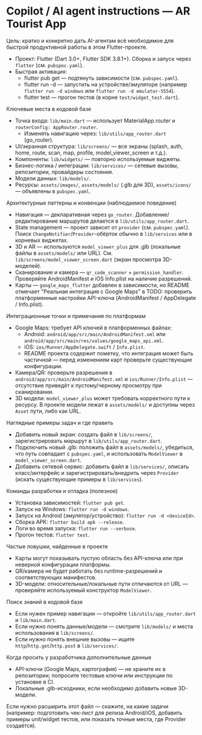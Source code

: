 <!-- .github/copilot-instructions.md -->
# Copilot / AI agent instructions — AR Tourist App

Цель: кратко и конкретно дать AI-агентам всё необходимое для быстрой продуктивной работы в этом Flutter-проекте.

- Проект: Flutter (Dart 3.0+, Flutter SDK 3.8.1+). Сборка и запуск через `flutter` (см. `pubspec.yaml`).
- Быстрая активация:
  - flutter pub get — подтянуть зависимости (см. `pubspec.yaml`).
  - flutter run -d <device> — запустить на устройстве/эмуляторе (например `flutter run -d windows` или `flutter run -d emulator-5554`).
  - flutter test — прогон тестов (в корне `test/widget_test.dart`).

Ключевые места в кодовой базе
- Точка входа: `lib/main.dart` — использует MaterialApp.router и `routerConfig: AppRouter.router`.
  - Изменять навигацию через: `lib/utils/app_router.dart` (go_router).
- UI/экранная структура: `lib/screens/` — все экраны (splash, auth, home, route, scan, map, profile, model_viewer_screen и т.д.).
- Компоненты: `lib/widgets/` — повторно используемые виджеты.
- Бизнес-логика / интеграции: `lib/services/` — сетевые вызовы, репозитории, провайдеры состояния.
- Модели данных: `lib/models/`.
- Ресурсы: `assets/images/`, `assets/models/` (.glb для 3D), `assets/icons/` — объявлены в `pubspec.yaml`.

Архитектурные паттерны и конвенции (наблюдаемое поведение)
- Навигация — декларативная через `go_router`. Добавление/редактирование маршрутов делается в `lib/utils/app_router.dart`.
- State management — проект зависит от `provider` (см. `pubspec.yaml`). Поиск `ChangeNotifier`/`Provider`-обёрток обычно в `lib/services` или в корневых виджетах.
- 3D и AR — используются `model_viewer_plus` для .glb (локальные файлы в `assets/models/` или URL). См. `lib/screens/model_viewer_screen.dart` (экран просмотра 3D-моделей).
- Сканирование и камера — `qr_code_scanner` + `permission_handler`. Проверяйте AndroidManifest и iOS Info.plist на наличие разрешений.
- Карты — `google_maps_flutter` добавлен в зависимости, но README отмечает "Реальная интеграция с Google Maps" в TODO: проверить платформенные настройки API-ключа (AndroidManifest / AppDelegate / Info.plist).

Интеграционные точки и примечания по платформам
- Google Maps: требует API ключей в платформенных файлах:
  - Android: `android/app/src/main/AndroidManifest.xml` или `android/app/src/main/res/values/google_maps_api.xml`.
  - iOS: `ios/Runner/AppDelegate.swift` / `Info.plist`.
  - README проекта содержит пометку, что интеграция может быть частичной — перед изменением карт проверьте существующие конфигурации.
- Камера/QR: проверьте разрешения в `android/app/src/main/AndroidManifest.xml` и `ios/Runner/Info.plist` — отсутствие приведёт к пустому/черному просмотру при сканировании.
- 3D модели: `model_viewer_plus` может требовать корректного пути к ресурсу. В проекте модели лежат в `assets/models/` и доступны через `Asset` пути, либо как URL.

Наглядные примеры задач и где править
- Добавить новый экран: создать файл в `lib/screens/`, зарегистрировать маршрут в `lib/utils/app_router.dart`.
- Подключить новый .glb: положить файл в `assets/models/`, убедиться, что путь совпадает с `pubspec.yaml`, и использовать `ModelViewer` в `model_viewer_screen.dart`.
- Добавить сетевой сервис: добавить файл в `lib/services/`, описать класс/интерфейс и зарегистрировать/внедрить через `Provider` (искать существующие примеры в `lib/services`).

Команды разработки и отладка (полезное)
- Установка зависимостей: `flutter pub get`.
- Запуск на Windows: `flutter run -d windows`.
- Запуск на Android (эмулятор/устройство): `flutter run -d <deviceId>`.
- Сборка APK: `flutter build apk --release`.
- Логи во время запуска: `flutter run --verbose`.
- Прогон тестов: `flutter test`.

Частые ловушки, найденные в проекте
- Карты могут показывать пустую область без API-ключа или при неверной конфигурации платформы.
- QR/камера не будет работать без runtime-разрешений и соответствующих манифестов.
- 3D-модели: относительные/локальные пути отличаются от URL — проверяйте используемый конструктор `ModelViewer`.

Поиск знаний в кодовой базе
- Если нужен пример навигации — откройте `lib/utils/app_router.dart` и `lib/main.dart`.
- Если нужно понять данные/модели — смотрите `lib/models/` и места использования в `lib/screens/`.
- Если нужно понять внешние вызовы — ищите `http`/`http.get`/`http.post` в `lib/services/`.

Когда просить у разработчика дополнительные данные
- API-ключи (Google Maps, картография) — не храните их в репозитории; попросите тестовые ключи или инструкции по установке в CI.
- Локальные .glb-исходники, если необходимо добавить новые 3D-модели.

Если нужно расширить этот файл — скажите, на какие задачи (например: подготовить чек-лист для релиза Android/iOS, добавить примеры unit/widget тестов, или показать точные места, где Provider создаётся).

